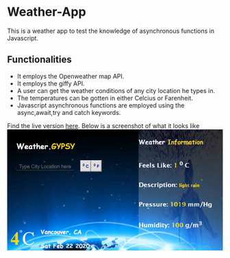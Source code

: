 # Weather-App
This is a weather app to test the knowledge of asynchronous functions in Javascript.

## Functionalities
* It employs the Openweather map API.
* It employs the giffy API.
* A user can get the weather conditions of any city location he types in.
* The temperatures can be gotten in either Celcius or Farenheit.
* Javascript asynchronous functions are employed using the async,await,try and catch keywords.

Find the live version [here]().
Below is a screenshot of what it looks like
![Image](/src/proof1.png)
